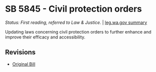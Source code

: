 # SB 5845 - Civil protection orders
*Status: First reading, referred to Law & Justice.* | [leg.wa.gov summary](https://app.leg.wa.gov/billsummary?BillNumber=5845&Year=2021)

Updating laws concerning civil protection orders to further enhance and improve their efficacy and accessibility.

## Revisions
* [Original Bill](1/)